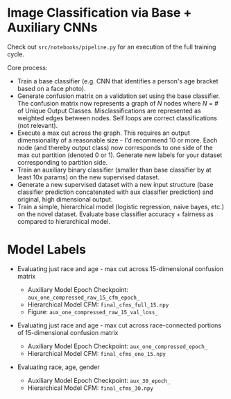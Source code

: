 # Image Classification via Base + Auxiliary CNNs #

Check out `src/notebooks/pipeline.py` for an execution of the full training cycle.

Core process:
- Train a base classifier (e.g. CNN that identifies a person's age bracket based on a face photo).
- Generate confusion matrix on a validation set using the base classifier. The confusion matrix now represents a graph of _N_ nodes where _N_ = # of Unique Output Classes. Misclassifications are represented as weighted edges between nodes. Self loops are correct classifications (not relevant).
- Execute a max cut across the graph. This requires an output dimensionality of a reasonable size - I'd recommend 10 or more. Each node (and thereby output class) now corresponds to one side of the max cut partition (denoted 0 or 1). Generate new labels for your dataset corresponding to partition side.
- Train an auxiliary binary classifier (smaller than base classifier by at least 10x params) on the new supervised dataset.
- Generate a new supervised dataset with a new input structure (base classifier prediction concatenated with aux classifier prediction) and original, high dimensional output.
- Train a simple, hierarchical model (logistic regression, naive bayes, etc.) on the novel dataset. Evaluate base classifier accuracy + fairness as compared to hierarchical model.


# Model Labels #
- Evaluating just race and age - max cut across 15-dimensional confusion matrix
    - Auxiliary Model Epoch Checkpoint: `aux_one_compressed_raw_15_cfm_epoch_`
    - Hierarchical Model CFM: `final_cfms_full_15.npy`
    - Figure: `aux_one_compressed_raw_15_val_loss_`

- Evaluating just race and age - max cut across race-connected portions of 15-dimensional confusion matrix
    - Auxiliary Model Epoch Checkpoint: `aux_one_compressed_epoch_`
    - Hierarchical Model CFM: `final_cfms_one_15.npy`

- Evaluating race, age, gender
    - Auxiliary Model Epoch Checkpoint: `aux_30_epoch_`
    - Hierarchical Model CFM: `final_cfms_30.npy`